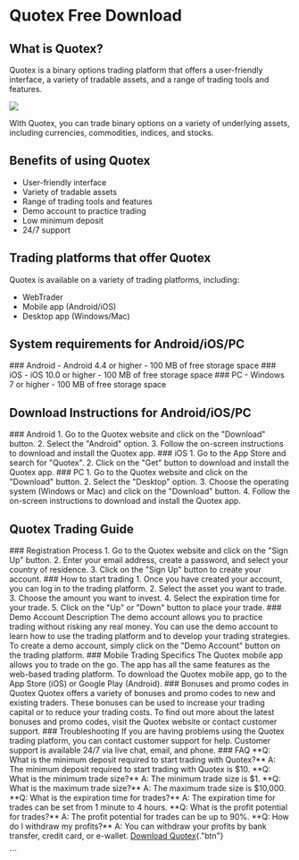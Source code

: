 # Quotex Free Download

## What is Quotex?

Quotex is a binary options trading platform that offers a user-friendly
interface, a variety of tradable assets, and a range of trading tools
and features.

[![](https://static.quotex.io/files/5_en/300_250.jpg)](https://traff.sbs/brokerqxsignupf)

With Quotex, you can trade binary options on a variety of underlying
assets, including currencies, commodities, indices, and stocks.

## Benefits of using Quotex

-   User-friendly interface
-   Variety of tradable assets
-   Range of trading tools and features
-   Demo account to practice trading
-   Low minimum deposit
-   24/7 support

## Trading platforms that offer Quotex

Quotex is available on a variety of trading platforms, including:

-   WebTrader
-   Mobile app (Android/iOS)
-   Desktop app (Windows/Mac)

## System requirements for Android/iOS/PC

\### Android - Android 4.4 or higher - 100 MB of free storage space \###
iOS - iOS 10.0 or higher - 100 MB of free storage space \### PC -
Windows 7 or higher - 100 MB of free storage space

## Download Instructions for Android/iOS/PC

\### Android 1. Go to the Quotex website and click on the
"Download" button. 2. Select the "Android" option. 3. Follow
the on-screen instructions to download and install the Quotex app. \###
iOS 1. Go to the App Store and search for "Quotex". 2. Click on
the "Get" button to download and install the Quotex app. \###
PC 1. Go to the Quotex website and click on the "Download" button.
2. Select the "Desktop" option. 3. Choose the operating system
(Windows or Mac) and click on the "Download" button. 4. Follow the
on-screen instructions to download and install the Quotex app.

## Quotex Trading Guide

\### Registration Process 1. Go to the Quotex website and click on the
"Sign Up" button. 2. Enter your email address, create a password,
and select your country of residence. 3. Click on the "Sign Up"
button to create your account. \### How to start trading 1. Once you
have created your account, you can log in to the trading platform. 2.
Select the asset you want to trade. 3. Choose the amount you want to
invest. 4. Select the expiration time for your trade. 5. Click on the
"Up" or "Down" button to place your trade. \### Demo Account
Description The demo account allows you to practice trading without
risking any real money. You can use the demo account to learn how to use
the trading platform and to develop your trading strategies. To create a
demo account, simply click on the "Demo Account" button on the
trading platform. \### Mobile Trading Specifics The Quotex mobile app
allows you to trade on the go. The app has all the same features as the
web-based trading platform. To download the Quotex mobile app, go to the
App Store (iOS) or Google Play (Android). \### Bonuses and promo codes
in Quotex Quotex offers a variety of bonuses and promo codes to new and
existing traders. These bonuses can be used to increase your trading
capital or to reduce your trading costs. To find out more about the
latest bonuses and promo codes, visit the Quotex website or contact
customer support. \### Troubleshooting If you are having problems using
the Quotex trading platform, you can contact customer support for help.
Customer support is available 24/7 via live chat, email, and phone. \###
FAQ \*\*Q: What is the minimum deposit required to start trading with
Quotex?\*\* A: The minimum deposit required to start trading with Quotex
is \$10. \*\*Q: What is the minimum trade size?\*\* A: The minimum trade
size is \$1. \*\*Q: What is the maximum trade size?\*\* A: The maximum
trade size is \$10,000. \*\*Q: What is the expiration time for
trades?\*\* A: The expiration time for trades can be set from 1 minute
to 4 hours. \*\*Q: What is the profit potential for trades?\*\* A: The
profit potential for trades can be up to 90%. \*\*Q: How do I withdraw
my profits?\*\* A: You can withdraw your profits by bank transfer,
credit card, or e-wallet. [Download
Quotex](\%22https://traff.sbs/quotexonelink\%22){."btn"}

\`\`\`

